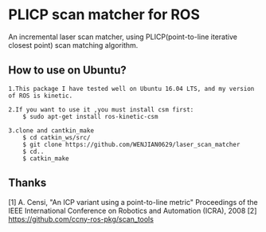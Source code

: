 # PLICP scan matcher for ROS
An incremental laser scan matcher, using PLICP(point-to-line iterative closest point) scan matching algorithm.

## How to use on Ubuntu?
    1.This package I have tested well on Ubuntu 16.04 LTS, and my version of ROS is kinetic.
    
    2.If you want to use it ,you must install csm first:
        $ sudo apt-get install ros-kinetic-csm
        
    3.clone and cantkin_make
        $ cd catkin_ws/src/
        $ git clone https://github.com/WENJIAN0629/laser_scan_matcher
        $ cd..
        $ catkin_make
  

## Thanks

[1] A. Censi, "An ICP variant using a point-to-line metric" Proceedings of the IEEE International Conference on Robotics and Automation (ICRA), 2008
[2] https://github.com/ccny-ros-pkg/scan_tools

